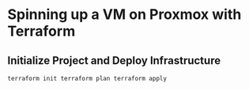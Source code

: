# Spinning up a VM on Proxmox with Terraform
## Initialize Project and Deploy Infrastructure
``
terraform init
terraform plan
terraform apply
``
